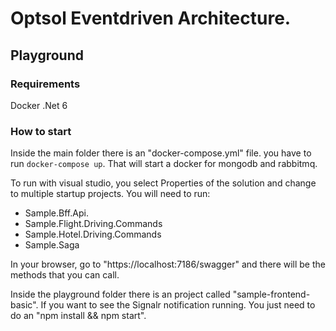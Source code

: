 # Optsol Eventdriven Architecture.

## Playground

### Requirements

Docker 
.Net 6

### How to start

Inside the main folder there is an "docker-compose.yml" file. you have to run ```docker-compose up```. That will start a docker for mongodb and rabbitmq.

To run with visual studio, you select Properties of the solution and change to multiple startup projects. 
You will need to run:

- Sample.Bff.Api.
- Sample.Flight.Driving.Commands
- Sample.Hotel.Driving.Commands
- Sample.Saga

In your browser, go to "https://localhost:7186/swagger" and there will be the methods that you can call.

Inside the playground folder there is an project called "sample-frontend-basic". If you want to see the Signalr notification running. You just need to do an "npm install && npm start".

